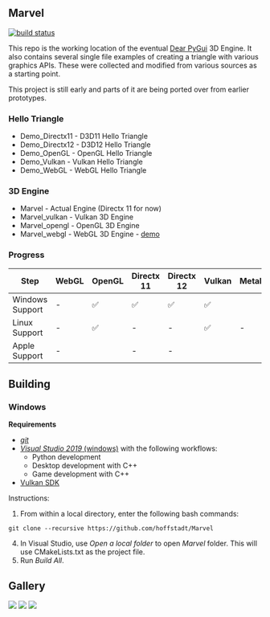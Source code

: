 ## Marvel

[![build status](https://github.com/hoffstadt/Marvel/workflows/Windows%20Builds/badge.svg?branch=master)](https://github.com/hoffstadt/Marvel/actions?workflow=Windows%20Builds)

This repo is the working location of the eventual [Dear PyGui](https://github.com/hoffstadt/DearPyGui) 3D Engine. It also contains several single file examples of creating a triangle with various graphics APIs. These were collected and modified from various sources as a starting point.

This project is still early and parts of it are being ported over from earlier prototypes.

### Hello Triangle
* Demo_Directx11 - D3D11 Hello Triangle
* Demo_Directx12 - D3D12 Hello Triangle
* Demo_OpenGL - OpenGL Hello Triangle
* Demo_Vulkan - Vulkan Hello Triangle
* Demo_WebGL - WebGL Hello Triangle

### 3D Engine
* Marvel - Actual Engine (Directx 11 for now)
* Marvel_vulkan - Vulkan 3D Engine
* Marvel_opengl - OpenGL 3D Engine
* Marvel_webgl - WebGL 3D Engine - [demo](https://hoffstadt.github.io/Marvel/)

### Progress
| Step | WebGL | OpenGL | Directx 11 | Directx 12 | Vulkan | Metal |
|---------|-------|--------|------------|------------|--------|-------|
| Windows Support | - | ✅ | ✅  | ✅ | ✅ |
| Linux Support | - | ✅ | - | - | ✅ | - |
| Apple Support | - | | - | - |


## Building
### Windows
**Requirements**
- [_git_](https://git-scm.com/)
- [_Visual Studio 2019_ (windows)](https://visualstudio.microsoft.com/vs/) with the following workflows:
  * Python development
  * Desktop development with C++
  * Game development with C++
- [Vulkan SDK](https://vulkan.lunarg.com/)

Instructions:
1. From within a local directory, enter the following bash commands:
```
git clone --recursive https://github.com/hoffstadt/Marvel
```
4. In Visual Studio, use _Open a local folder_ to open _Marvel_ folder. This will use CMakeLists.txt as the project file.
5. Run _Build All_.

## Gallery
![](https://github.com/hoffstadt/DearPyGui/blob/assets/3d_demo_3.png)
![](https://github.com/hoffstadt/DearPyGui/blob/assets/3d_demo_1.png)
![](https://github.com/hoffstadt/DearPyGui/blob/assets/3d_demo_2.png)
